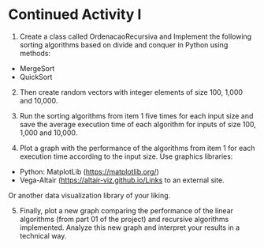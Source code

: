 # Continued Activity I

1. Create a class called OrdenacaoRecursiva and Implement the following sorting algorithms based on divide and conquer in Python using methods:

- MergeSort
- QuickSort

2. Then create random vectors with integer elements of size 100, 1,000 and 10,000.

3. Run the sorting algorithms from item 1 five times for each input size and save the average execution time of each algorithm for inputs of size 100, 1,000 and 10,000.

4. Plot a graph with the performance of the algorithms from item 1 for each execution time according to the input size. Use graphics libraries:

- Python: MatplotLib (https://matplotlib.org/)
- Vega-Altair (https://altair-viz.github.io/Links to an external site.

Or another data visualization library of your liking.

5. Finally, plot a new graph comparing the performance of the linear algorithms (from part 01 of the project) and recursive algorithms implemented. Analyze this new graph and interpret your results in a technical way.